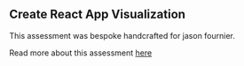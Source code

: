 ## Create React App Visualization

This assessment was bespoke handcrafted for jason fournier.

Read more about this assessment [here](https://react.eogresources.com)
